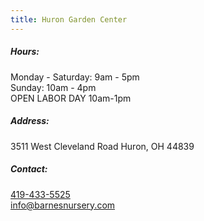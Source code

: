 ```yaml
---
title: Huron Garden Center
---
```

##### Hours:

Monday - Saturday: 9am - 5pm\
Sunday: 10am - 4pm\
OPEN LABOR DAY 10am-1pm

##### Address:

3511 West Cleveland Road Huron, OH 44839

##### Contact:

[419-433-5525](tel:419-433-5525)\
[info@barnesnursery.com](mailto:info@barnesnursery.com)